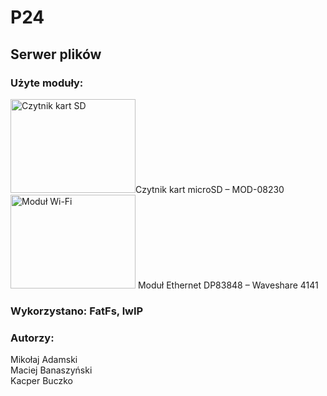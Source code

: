 # P24 <br>
## Serwer plików



### Użyte moduły: <br>
<img src="https://botland.com.pl/64074-large_default/modul-czytnika-kart-microsd.jpg" alt="Czytnik kart SD" height="150" width="200">Czytnik kart microSD – MOD-08230 <br>
<img src="https://c.allegroimg.com/s512/0643a1/d66a62e941c9ade1c25295e59ecc/Transceiver-DP83848-ETH-Board-10-100-Ethernet" alt="Moduł Wi-Fi" height="150" width="200"> Moduł Ethernet DP83848 – Waveshare 4141 <br>

 ### Wykorzystano: FatFs, lwIP

### Autorzy: <br>
Mikołaj Adamski <br>
Maciej Banaszyński <br>
Kacper Buczko
